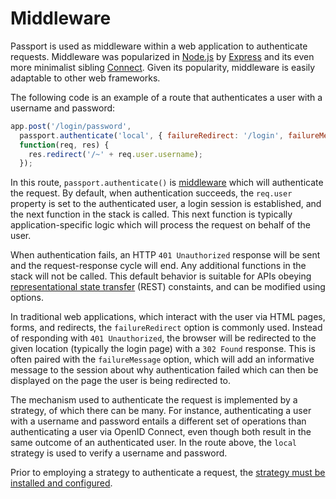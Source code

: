# Middleware

Passport is used as middleware within a web application to authenticate
requests.  Middleware was popularized in [Node.js](https://nodejs.org/) by
[Express](https://expressjs.com/) and its even more minimalist sibling [Connect](https://github.com/senchalabs/connect).
Given its popularity, middleware is easily adaptable to other web frameworks.

The following code is an example of a route that authenticates a user with a
username and password:

```javascript
app.post('/login/password',
  passport.authenticate('local', { failureRedirect: '/login', failureMessage: true }),
  function(req, res) {
    res.redirect('/~' + req.user.username);
  });
```

In this route, `passport.authenticate()` is [middleware](https://expressjs.com/en/guide/using-middleware.html)
which will authenticate the request.  By default, when authentication succeeds,
the `req.user` property is set to the authenticated user, a login session is
established, and the next function in the stack is called.  This next function
is typically application-specific logic which will process the request on behalf
of the user.

When authentication fails, an HTTP `401 Unauthorized` response will be sent and
the request-response cycle will end.  Any additional functions in the stack will
not be called.  This default behavior is suitable for APIs obeying [representational state transfer](https://en.wikipedia.org/wiki/Representational_state_transfer)
(REST) constaints, and can be modified using options.

In traditional web applications, which interact with the user via HTML pages,
forms, and redirects, the `failureRedirect` option is commonly used.  Instead
of responding with `401 Unauthorized`, the browser will be redirected to the
given location (typically the login page) with a `302 Found` response.   This is
often paired with the `failureMessage` option, which will add an informative
message to the session about why authentication failed which can then be
displayed on the page the user is being redirected to.

The mechanism used to authenticate the request is implemented by a strategy, of
which there can be many.  For instance, authenticating a user with a username
and password entails a different set of operations than authenticating a user
via OpenID Connect, even though both result in the same outcome of an
authenticated user.  In the route above, the `local` strategy is used to verify
a username and password.

Prior to employing a strategy to authenticate a request, the [strategy must be
installed and configured](/concepts/authentication/strategies/).
